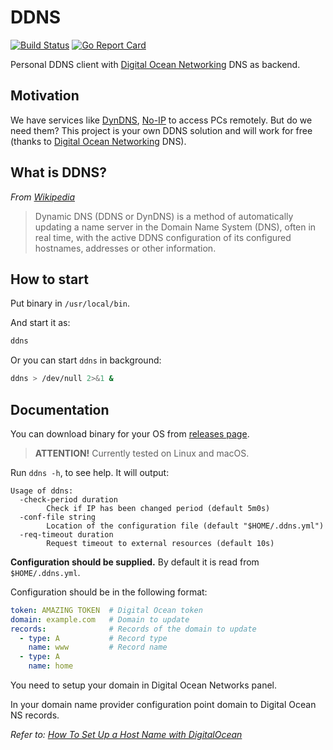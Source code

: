 # DDNS

[![Build Status](https://travis-ci.org/skibish/ddns.svg?branch=master)](https://travis-ci.org/skibish/ddns)
[![Go Report Card](https://goreportcard.com/badge/github.com/skibish/ddns)](https://goreportcard.com/report/github.com/skibish/ddns)

Personal DDNS client with [Digital Ocean Networking](https://www.digitalocean.com/products/networking/) DNS as backend.

## Motivation

We have services like [DynDNS](http://dyn.com/dns/), [No-IP](http://www.noip.com/) to access PCs remotely. But do we need them?
This project is your own DDNS solution and will work for free (thanks to [Digital Ocean Networking](https://www.digitalocean.com/products/networking/) DNS).

## What is DDNS?

*From [Wikipedia](https://en.wikipedia.org/wiki/Dynamic_DNS)*
> Dynamic DNS (DDNS or DynDNS) is a method of automatically updating a name server in the Domain Name System (DNS), often in real time, with the active DDNS configuration of its configured hostnames, addresses or other information.

## How to start

Put binary in `/usr/local/bin`.

And start it as:

```bash
ddns
```

Or you can start `ddns` in background:

```bash
ddns > /dev/null 2>&1 &
```

## Documentation

You can download binary for your OS from [releases page](https://github.com/skibish/ddns/releases).

> **ATTENTION!** Currently tested on Linux and macOS.

Run `ddns -h`, to see help. It will output:

```text
Usage of ddns:
  -check-period duration
    	Check if IP has been changed period (default 5m0s)
  -conf-file string
    	Location of the configuration file (default "$HOME/.ddns.yml")
  -req-timeout duration
    	Request timeout to external resources (default 10s)
```

**Configuration should be supplied.** By default it is read from `$HOME/.ddns.yml`.

Configuration should be in the following format:
```yaml
token: AMAZING TOKEN  # Digital Ocean token
domain: example.com   # Domain to update
records:              # Records of the domain to update
  - type: A           # Record type
    name: www         # Record name
  - type: A
    name: home
```

You need to setup your domain in Digital Ocean Networks panel.

In your domain name provider configuration point domain to Digital Ocean NS records.

*Refer to: [How To Set Up a Host Name with DigitalOcean](https://www.digitalocean.com/community/tutorials/how-to-set-up-a-host-name-with-digitalocean)*
